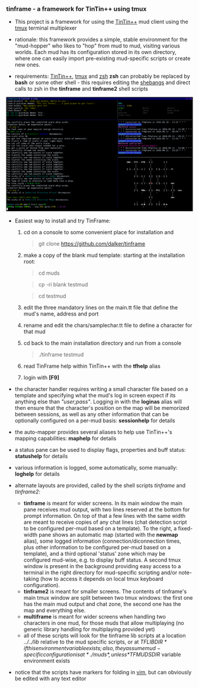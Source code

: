 ### tinframe - a framework for TinTin++ using tmux

* This project is a framework for using the [TinTin++](http://tintin.sourceforge.net/) mud client using the [tmux](https://tmux.github.io/) terminal multiplexer

* rationale: this framework provides a simple, stable environment for the "mud-hopper" who likes to "hop" from mud to mud, visiting various worlds. Each mud has its configuration stored in its own directory, where one can easily import pre-existing mud-specific scripts or create new ones.

* requirements: [TinTin++](http://tintin.sourceforge.net/), [tmux](https://tmux.github.io/) and [zsh](http://zsh.sourceforge.net/)
  **zsh** can probably be replaced by **bash** or some other shell - this requires editing the [shebangs](https://en.wikipedia.org/wiki/Shebang_%28Unix%29#Examples) and direct calls to zsh in the **tinframe** and **tinframe2** shell scripts


![screenshot](screenshot.png?raw=true "Screenshot of TinFrame")

* Easiest way to install and try TinFrame:
  1.  cd on a console to some convenient place for installation and

      > git clone https://github.com/dalker/tinframe
  2.  make a copy of the blank mud template: starting at the installation root:

      > cd muds

      > cp -ri blank testmud

      > cd testmud

  3. edit the three mandatory lines on the main.tt file that define the mud's name, address and port
  4. rename and edit the chars/samplechar.tt file to define a character for that mud
  5. cd back to the main installation directory and run from a console

     > ./tinframe testmud
  6. read TinFrame help within TinTin++ with the **tfhelp** alias
  7. login with **[F9]**

* the character handler requires writing a small character file based on a template and specifying what the mud's log in screen expect if its anything else than *"$user;$pass"*. Logging in with the **loginas** alias will then ensure that the character's position on the map will be memorized between sessions, as well as any other information that can be optionally configured on a per-mud basis: **sessionhelp** for details

* the auto-mapper provides several aliases to help use TinTin++'s mapping capabilities: **maphelp** for details

* a status pane can be used to display flags, properties and buff status: **statushelp** for details

* various information is logged, some automatically, some manually: **loghelp** for details

* alternate layouts are provided, called by the shell scripts *tinframe* and *tinframe2*:
  * **tinframe** is meant for wider screens. In its main window the main pane receives mud output, with two lines reserved at the bottom for prompt information. On top of that a few lines with the same width are meant to receive copies of any chat lines (chat detection script to be configured per-mud based on a template). To the right, a fixed-width pane shows an automatic map (started with the **newmap** alias), some logged information (connection/diconnection times, plus other information to be configured per-mud based on a template), and a third optional 'status' zone which may be configured mud-wise, e.g. to display buff status. A second tmux window is present in the background providing easy access to a terminal in the right directory for mud-specific scripting and/or note-taking (how to access it depends on local tmux keyboard configuration).
  * **tinframe2** is meant for smaller screens. The contents of tinframe's main tmux window are split between two tmux windows: the first one has the main mud output and chat zone, the second one has the map and everything else.
  * **multiframe** is meant for wider screens when handling two characters in one mud, for those muds that allow multiplaying (no generic library handling for multiplaying provided yet)
  * all of these scripts will look for the tinframe lib scripts at a location *../../lib* relative to the mud specific scripts, or at *$TFLIBDIR* if this environment variable exists; also, they assume mud-specific configuration is at *./muds*, unless *$TFMUDSDIR* variable environment exists

* notice that the scripts have markers for folding in [vim](http://www.vim.org/), but can obviously be edited with any text editor
